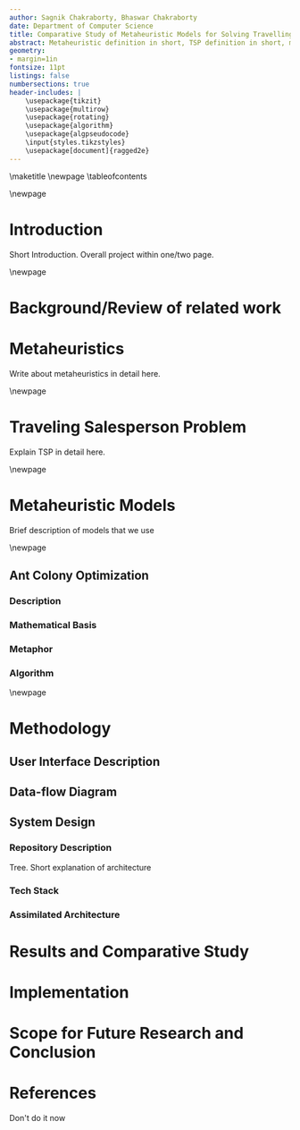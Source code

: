 ```yaml
---
author: Sagnik Chakraborty, Bhaswar Chakraborty
date: Department of Computer Science
title: Comparative Study of Metaheuristic Models for Solving Travelling Salesperson Problem
abstract: Metaheuristic definition in short, TSP definition in short, metaheuristic models to be used in this project, program structure, comparative study, results summary.
geometry:
- margin=1in
fontsize: 11pt
listings: false
numbersections: true
header-includes: |
    \usepackage{tikzit}
    \usepackage{multirow}
    \usepackage{rotating}
    \usepackage{algorithm}
    \usepackage{algpseudocode}
    \input{styles.tikzstyles}
    \usepackage[document]{ragged2e}
---
```


\maketitle
\newpage
\tableofcontents

\newpage

# Introduction

Short Introduction. Overall project within one/two page.

\newpage

# Background/Review of related work

# Metaheuristics

Write about metaheuristics in detail here.

\newpage

# Traveling Salesperson Problem

Explain TSP in detail here. 

\newpage

# Metaheuristic Models

Brief description of models that we use

\newpage

## Ant Colony Optimization

### Description

### Mathematical Basis

### Metaphor

### Algorithm

\newpage

# Methodology

## User Interface Description

## Data-flow Diagram

## System Design

### Repository Description

Tree.
Short explanation of architecture

### Tech Stack

### Assimilated Architecture

# Results and Comparative Study


# Implementation 

# Scope for Future Research and Conclusion

# References

Don't do it now

